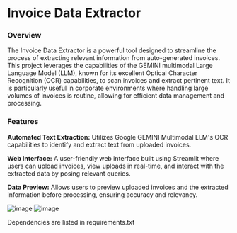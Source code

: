 # Invoice Data Extractor

### Overview
The Invoice Data Extractor is a powerful tool designed to streamline the process of extracting relevant information from auto-generated invoices. This project leverages the capabilities of the GEMINI multimodal Large Language Model (LLM), known for its excellent Optical Character Recognition (OCR) capabilities, to scan invoices and extract pertinent text. It is particularly useful in corporate environments where handling large volumes of invoices is routine, allowing for efficient data management and processing.

### Features
**Automated Text Extraction:** Utilizes Google GEMINI Multimodal LLM's OCR capabilities to identify and extract text from uploaded invoices.

**Web Interface:** A user-friendly web interface built using Streamlit where users can upload invoices, view uploads in real-time, and interact with the extracted data by posing relevant queries.

**Data Preview:** Allows users to preview uploaded invoices and the extracted information before processing, ensuring accuracy and relevancy.

![image](https://github.com/user-attachments/assets/c3836c4b-2b0d-465b-b949-d71759ed4491) ![image](https://github.com/user-attachments/assets/72c9c843-9f3d-4110-b001-360257619a82)





Dependencies are listed in requirements.txt




